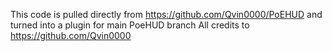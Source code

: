 This code is pulled directly from https://github.com/Qvin0000/PoEHUD and turned into a plugin for main PoeHUD branch
All credits to https://github.com/Qvin0000